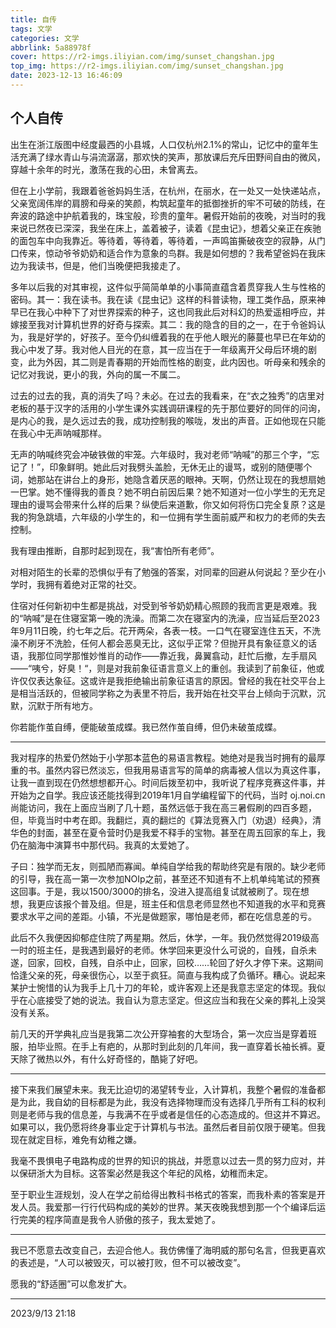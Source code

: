 ```yaml
---
title: 自传
tags: 文学
categories: 文学
abbrlink: 5a88978f
cover: https://r2-imgs.iliyian.com/img/sunset_changshan.jpg
top_img: https://r2-imgs.iliyian.com/img/sunset_changshan.jpg
date: 2023-12-13 16:46:09
---
```


## 个人自传
 

出生在浙江版图中经度最西的小县城，人口仅杭州2.1%的常山，记忆中的童年生活充满了绿水青山与涓流潺潺，那欢快的笑声，那放课后充斥田野间自由的微风，穿越十余年的时光，激荡在我的心田，未曾离去。 

但在上小学前，我跟着爸爸妈妈生活，在杭州，在丽水，在一处又一处快递站点，父亲宽阔伟岸的肩膀和母亲的笑颜，构筑起童年的抵御挫折的牢不可破的防线，在奔波的路途中护航着我的，珠宝般，珍贵的童年。暑假开始前的夜晚，对当时的我来说已然夜已深深，我坐在床上，盖着被子，读着《昆虫记》，想着父亲正在疾驰的面包车中向我靠近。等待着，等待着，等待着，一声鸣笛撕破夜空的寂静，从门口传来，惊动爷爷奶奶和适合作为意象的鸟群。我是如何想的？我希望爸妈在我床边为我读书，但是，他们当晚便把我接走了。 

多年以后我的对其审视，这件似乎简简单单的小事简直蕴含着贯穿我人生与性格的密码。其一：我在读书。我在读《昆虫记》这样的科普读物，理工类作品，原来神早已在我心中种下了对世界探索的种子，这也同我此后对科幻的热爱遥相呼应，并嫁接至我对计算机世界的好奇与探索。其二：我的隐含的目的之一，在于令爸妈认为，我是好学的，好孩子。至今仍纠缠着我的在乎他人眼光的藤蔓也早已在年幼的我心中发了芽。我对他人目光的在意，其一应当在于一年级离开父母后环境的剧变，此为外因，其二则是青春期的开始而性格的剧变，此内因也。听母亲和残余的记忆对我说，更小的我，外向的属一不属二。 

过去的过去的我，真的消失了吗？未必。在过去的我看来，在“衣之独秀”的店里对老板的基于汉字的活用的小学生课外实践调研课程的先于那位要好的同伴的问询，是内心的我，是久远过去的我，成功控制我的喉咙，发出的声音。正如他现在只能在我心中无声呐喊那样。 

无声的呐喊终究会冲破铁做的牢笼。六年级时，我对老师“呐喊”的那三个字，“忘记了！”，印象鲜明。她此后对我劈头盖脸，无休无止的谩骂，或别的随便哪个词，她那站在讲台上的身形，她隐含着厌恶的眼神。天啊，仍然让现在的我想扇她一巴掌。她不懂得我的善良？她不明白前因后果？她不知道对一位小学生的无充足理由的谩骂会带来什么样的后果？纵使后来道歉，你又如何将伤口完全复原？这是我的狗急跳墙，六年级的小学生的，和一位拥有学生面前威严和权力的老师的失去控制。 

我有理由推断，自那时起到现在，我“害怕所有老师”。 

对相对陌生的长辈的恐惧似乎有了勉强的答案，对同辈的回避从何说起？至少在小学时，我拥有着绝对正常的社交。 

住宿对任何新初中生都是挑战，对受到爷爷奶奶精心照顾的我而言更是艰难。我的“呐喊”是在住寝室第一晚的洗澡。而第二次在寝室内的洗澡，应当延后至2023年9月11日晚，约七年之后。花开两朵，各表一枝。一口气在寝室连住五天，不洗澡不刷牙不洗脸，任何人都会恶臭无比，这似乎正常？但抛开具有象征意义的话语，我那位同学那惟妙惟肖的动作——靠近我，鼻翼翕动，赶忙后撤，左手扇风——“咦兮，好臭！“，则是对我前象征语言意义上的重创。我读到了前象征，他或许仅仅表达象征。这或许是我拒绝输出前象征语言的原因。曾经的我在社交平台上是相当活跃的，但被同学称之为表里不符后，我开始在社交平台上倾向于沉默，沉默，沉默于所有地方。 

你若能作茧自缚，便能破茧成蝶。我已然作茧自缚，但仍未破茧成蝶。 

---

我对程序的热爱仍然始于小学那本蓝色的易语言教程。她绝对是我当时拥有的最厚重的书。虽然内容已然淡忘，但我用易语言写的简单的病毒被人信以为真这件事，让我一直到现在仍然想想都开心。时间后拨至初中，我听说了程序竞赛这件事，并开始为之自学。我应该还能找得到2019年1月自学编程留下的代码，当时 oj.noi.cn 尚能访问，我在上面应当刷了几十题，虽然远低于我在高三暑假刷的四百多题，但，毕竟当时中考在即。我翻烂，真的翻烂的《算法竞赛入门（劝退）经典》，清华色的封面，甚至在夏令营时仍是我爱不释手的宝物。甚至在周五回家的车上，我仍在脑海中演算书中那代码。我真的太爱她了。 

子曰：独学而无友，则孤陋而寡闻。单纯自学给我的帮助终究是有限的。缺少老师的引导，我在高一第一次参加NOIp之前，甚至还不知道有不上机单纯笔试的预赛这回事。于是，我以1500/3000的排名，没进入提高组复试就被刷了。现在想想，我更应该报个普及组。但是，班主任和信息老师显然也不知道我的水平和竞赛要求水平之间的差距。小镇，不光是做题家，哪怕是老师，都在吃信息差的亏。 

此后不久我便因抑郁症住院了两星期。然后，休学，一年。我仍然觉得2019级高一时的班主任，是我遇到最好的老师。休学回来更没什么可说的，自残，自杀未遂，回家，回校，自残，自杀中止，回家，回校……轮回了好久才停下来。这期间恰逢父亲的死，母亲很伤心，以至于疯狂。简直与我构成了负循环。糟心。说起来某护士惋惜的认为我手上几十刀的年轮，或许客观上还是我意志坚定的体现。我似乎在心底接受了她的说法。我自认为意志坚定。但这应当和我在父亲的葬礼上没哭没有关系。 

前几天的开学典礼应当是我第二次公开穿袖套的大型场合，第一次应当是穿着班服，拍毕业照。在手上有疤的，从那时到此刻的几年间，我一直穿着长袖长裤。夏天除了微热以外，有什么好奇怪的，酷毙了好吧。 

---

接下来我们展望未来。我无比迫切的渴望转专业，入计算机，我整个暑假的准备都是为此，我自幼的目标都是为此，我没有选择物理而没有选择几乎所有工科的权利则是老师与我的信息差，与我满不在乎或者是信任的心态造成的。但这并不算迟。如果可以，我仍愿将终身事业定于计算机与书法。虽然后者目前仅限于硬笔。但我现在就定目标，难免有幼稚之嫌。 

我毫不畏惧电子电路构成的世界的知识的挑战，并愿意以过去一贯的努力应对，并以保研浙大为目标。这答案必然是我这个年纪的风格，幼稚而未定。 

至于职业生涯规划，没人在学之前给得出教科书格式的答案，而我朴素的答案是开发人员。我爱那一行行代码构成的美妙的世界。某天夜晚我想到那一个个编译后运行完美的程序简直是我令人骄傲的孩子，我太爱她了。 

---

我已不愿意去改变自己，去迎合他人。我仿佛懂了海明威的那句名言，但我更喜欢的表述是，“人可以被毁灭，可以被打败，但不可以被改变”。 

愿我的“舒适圈”可以愈发扩大。 

---

2023/9/13  21:18 